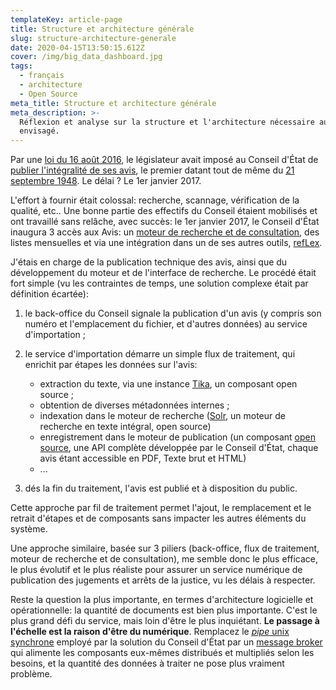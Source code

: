 ```yaml
---
templateKey: article-page
title: Structure et architecture générale
slug: structure-architecture-generale
date: 2020-04-15T13:50:15.612Z
cover: /img/big_data_dashboard.jpg
tags:
  - français
  - architecture
  - Open Source
meta_title: Structure et architecture générale
meta_description: >-
  Réflexion et analyse sur la structure et l'architecture nécessaire au service
  envisagé.
---
```

Par une [loi du 16 août 2016](https://www.etaamb.be/fr/loi-du-16-aout-2016_n2017010145.html), le législateur avait imposé au Conseil d'État de [publier l'intégralité de ses avis](http://www.raadvst-consetat.be/?page=news&lang=fr&newsitem=397), le premier datant tout de même du [21 septembre 1948](http://www.raadvst-consetat.be/dbx/avis/1.pdf#search=1). Le délai ? Le 1er janvier 2017.

L'effort à fournir était colossal: recherche, scannage, vérification de la qualité, etc.. Une bonne partie des effectifs du Conseil étaient mobilisés et ont travaillé sans relâche, avec succès: le 1er janvier 2017, le Conseil d'État inaugura 3 accès aux Avis: un [moteur de recherche et de consultation](http://www.raadvst-consetat.be/?page=adv_search&lang=fr), des listes mensuelles et via une intégration dans un de ses autres outils, [refLex](http://reflex.raadvst-consetat.be).

J'étais en charge de la publication technique des avis, ainsi que du développement du moteur et de l'interface de recherche. Le procédé était fort simple (vu les contraintes de temps, une solution complexe était par définition écartée):

1. le back-office du Conseil signale la publication d'un avis (y compris son numéro et l'emplacement du fichier, et d'autres données) au service d'importation ;
2. le service d'importation démarre un simple flux de traitement, qui enrichit par étapes les données sur l'avis:

   * extraction du texte, via une instance [Tika](https://tika.apache.org/), un composant open source ;
   * obtention de diverses métadonnées internes ;
   * indexation dans le moteur de recherche ([Solr](https://lucene.apache.org/solr/), un moteur de recherche en texte intégral, open source)
   * enregistrement dans le moteur de publication (un composant [open source](https://github.com/RvS-CdE/dpserv), une API complète développée par le Conseil d'État, chaque avis étant accessible en PDF, Texte brut et HTML)
   * ...
3. dés la fin du traitement, l'avis est publié et à disposition du public.

Cette approche par fil de traitement permet l'ajout, le remplacement et le retrait d'étapes et de composants sans impacter les autres éléments du système.

Une approche similaire, basée sur 3 piliers (back-office, flux de traitement, moteur de recherche et de consultation), me semble donc le plus efficace, le plus évolutif et le plus réaliste pour assurer un service numérique de publication des jugements et arrêts de la justice, vu les délais à respecter.

Reste la question la plus importante, en termes d'architecture logicielle et opérationnelle: la quantité de documents est bien plus importante. C'est le plus grand défi du service, mais loin d'être le plus inquiétant. **Le passage à l'échelle est la raison d'être du numérique**. Remplacez le [*pipe* unix synchrone](https://fr.wikipedia.org/wiki/Tube_(shell)) employé par la solution du Conseil d'État par un [message broker](https://fr.wikipedia.org/wiki/Agent_de_messages) qui alimente les composants eux-mêmes distribués et multipliés selon les besoins, et la quantité des données à traiter ne pose plus vraiment problème.
